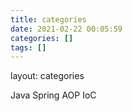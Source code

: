 ```yaml
---
title: categories
date: 2021-02-22 00:05:59
categories: []
tags: []
---
```

layout: categories

Java
Spring
AOP
IoC

